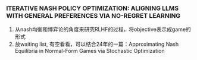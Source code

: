 ### ITERATIVE NASH POLICY OPTIMIZATION: ALIGNING LLMS WITH GENERAL PREFERENCES VIA NO-REGRET LEARNING
1. 从nash均衡和博弈论的角度来研究RLHF的过程，将objective表示成game的形式
2. 放waiting list, 有空看看，可以结合24年的一篇：Approximating Nash Equilibria in Normal-Form Games via Stochastic Optimization